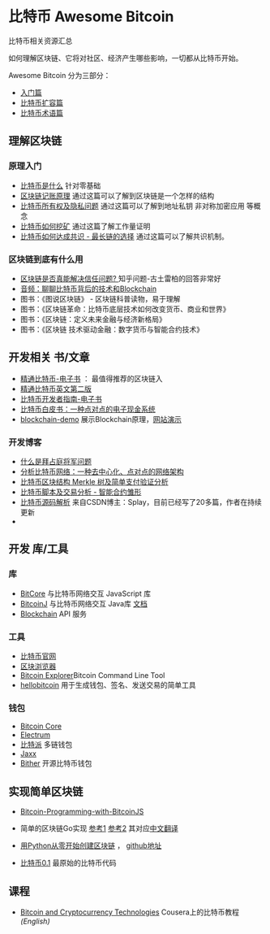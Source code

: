 # 比特币  Awesome Bitcoin

比特币相关资源汇总

如何理解区块链、它将对社区、经济产生哪些影响，一切都从比特币开始。

Awesome Bitcoin 分为三部分：
* [入门篇](bitcoin/readme.md)
* [比特币扩容篇](bitcoin/lightning.md)
* [比特币术语篇](bitcoin/GLOSSARY.md)


## 理解区块链

### 原理入门

* [比特币是什么](https://learnblockchain.cn/2017/10/23/whatisbitcoin/) 针对零基础
* [区块链记账原理](https://learnblockchain.cn/2017/10/25/whatbc/)
   通过这篇可以了解到区块链是一个怎样的结构
* [比特币所有权及隐私问题](https://learnblockchain.cn/2017/11/02/bitcoin-own/)
   通过这篇可以了解到地址私钥 非对称加密应用 等概念
* [比特币如何挖矿](https://learnblockchain.cn/2017/11/04/bitcoin-pow/)
   通过这篇了解工作量证明
* [比特币如何达成共识 - 最长链的选择](https://learnblockchain.cn/2017/12/07/bitcoin-sonsensus/) 通过这篇可以了解共识机制。

### 区块链到底有什么用

* [区块链是否真能解决信任问题? ](https://www.zhihu.com/question/265428094/answer/396422804) 知乎问题-古土雷柏的回答非常好
* [音频：聊聊比特币背后的技术和Blockchain](http://teahour.fm/2015/12/27/talk-with-jan-about-bitcoin-and-blockchain.html)  
* 图书：《图说区块链》 - 区块链科普读物，易于理解
* 图书：《区块链革命：比特币底层技术如何改变货币、商业和世界》
* 图书：《区块链：定义未来金融与经济新格局》
* 图书：《区块链 技术驱动金融：数字货币与智能合约技术》

## 开发相关 书/文章

* [精通比特币-电子书](http://book.8btc.com/master_bitcoin) ： 最值得推荐的区块链入
* [精通比特币英文第二版](https://github.com/bitcoinbook/bitcoinbook)
* [比特币开发者指南-电子书](https://0dayzh.gitbooks.io/bitcoin_developer_guide/content/) 
* [比特币白皮书：一种点对点的电子现金系统](http://www.8btc.com/wiki/bitcoin-a-peer-to-peer-electronic-cash-system)
* [blockchain-demo](https://github.com/anders94/blockchain-demo/) 展示Blockchain原理，[网站演示](https://anders.com/blockchain/blockchain.html)

### 开发博客
* [什么是拜占庭将军问题](https://learnblockchain.cn/2018/02/05/bitcoin-byzantine/)
* [分析比特币网络：一种去中心化、点对点的网络架构](https://learnblockchain.cn/2017/11/07/bitcoin-p2p/)
* [比特币区块结构 Merkle 树及简单支付验证分析](https://learnblockchain.cn/2017/11/10/bitcoin-script/)
* [比特币脚本及交易分析 - 智能合约雏形](https://xiaozhuanlan.com/topic/1402935768)
* [比特币源码解析](https://blog.csdn.net/pure_lady) 来自CSDN博主：Splay，目前已经写了20多篇，作者在持续更新
* 

## 开发 库/工具
### 库
* [BitCore](https://bitcore.io/) 与比特币网络交互 JavaScript 库
* [BitcoinJ](https://bitcoinj.github.io/) 与比特币网络交互 Java库 [文档](https://bitcoinj.github.io/javadoc/0.14.7/)
* [Blockchain](https://www.blockchain.com/zh-cn/api) API 服务

### 工具

* [比特币官网](https://bitcoin.org/zh_CN/)
* [区块浏览器](https://btc.com/)
* [Bitcoin Explorer](https://github.com/libbitcoin/libbitcoin-explorer)Bitcoin Command Line Tool
* [hellobitcoin](https://github.com/prettymuchbryce/hellobitcoin) 用于生成钱包、签名、发送交易的简单工具

### 钱包

* [Bitcoin Core](https://bitcoin.org/zh_CN/download)
* [Electrum](https://electrum.org/#home)
* [比特派](https://bitpie.com/) 多链钱包
* [Jaxx](https://jaxx.io/) 
* [Bither](https://bither.net)  开源比特币钱包



## 实现简单区块链

* [Bitcoin-Programming-with-BitcoinJS](https://github.com/bitcoin-studio/Bitcoin-Programming-with-BitcoinJS)

* 简单的区块链Go实现
   [参考1](https://github.com/izqui/blockchain)
   [参考2](https://github.com/Jeiwan/blockchain_go) 其对应[中文翻译](https://liuchengxu.gitbooks.io/blockchain-tutorial/content/)
* [用Python从零开始创建区块链](https://learnblockchain.cn/2017/10/27/build_blockchain_by_python/) ， [github地址](https://github.com/xilibi2003/blockchain)
* [比特币0.1](https://github.com/fkysly/bitcoin0.1.0) 最原始的比特币代码

## 课程
* [Bitcoin and Cryptocurrency Technologies](https://www.coursera.org/learn/cryptocurrency) Cousera上的比特币教程 *(English)*


